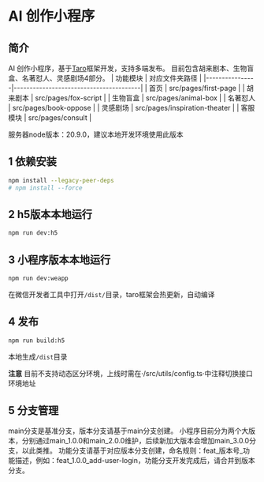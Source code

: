 <!--
 * @Author: liqiu qiuli@sohu-inc.com
 * @Date: 2024-08-06 15:08:04
 * @LastEditors: liqiu qiuli@sohu-inc.com
 * @LastEditTime: 2024-09-19 14:24:31
 * @FilePath: /ai-writer-miniprogram/README.md
 * @Description: 这是默认设置,请设置`customMade`, 打开koroFileHeader查看配置 进行设置: https://github.com/OBKoro1/koro1FileHeader/wiki/%E9%85%8D%E7%BD%AE
-->
# AI 创作小程序

## 简介
AI 创作小程序，基于[Taro](https://docs.taro.zone/en/docs/)框架开发，支持多端发布。
目前包含胡来剧本、生物盲盒、名著怼人、灵感剧场4部分。
| 功能模块       | 对应文件夹路径                            |
|----------------|----------------------------------------|
| 首页          | src/pages/first-page                    |
| 胡来剧本       | src/pages/fox-script                    |
| 生物盲盒       | src/pages/animal-box                    |
| 名著怼人       | src/pages/book-oppose                   |
| 灵感剧场       | src/pages/inspiration-theater           |
| 客服模块       | src/pages/consult                       |


服务器node版本：20.9.0，建议本地开发环境使用此版本

## 1 依赖安装
```bash
npm install --legacy-peer-deps
# npm install --force
```

## 2 h5版本本地运行
```bash
npm run dev:h5
```

## 3 小程序版本本地运行
```bash
npm run dev:weapp
```
在微信开发者工具中打开`/dist/`目录，taro框架会热更新，自动编译

## 4 发布
```bash
npm run build:h5
```
本地生成`/dist`目录

**注意**
目前不支持动态区分环境，上线时需在·/src/utils/config.ts·中注释切换接口环境地址

## 5 分支管理
main分支是基准分支，版本分支请基于main分支创建。
小程序目前分为两个大版本，分别通过main_1.0.0和main_2.0.0维护，后续新加大版本会增加main_3.0.0分支，以此类推。
功能分支请基于对应版本分支创建，命名规则：feat_版本号_功能描述，例如：feat_1.0.0_add-user-login，功能分支开发完成后，请合并到版本分支。
